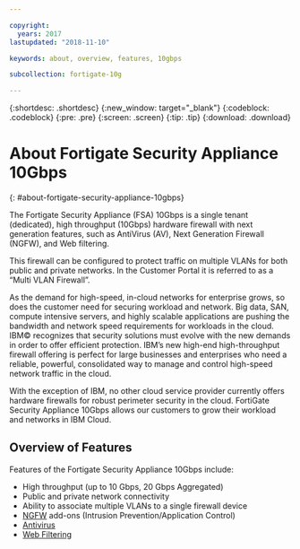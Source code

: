 ```yaml
---

copyright:
  years: 2017
lastupdated: "2018-11-10"

keywords: about, overview, features, 10gbps

subcollection: fortigate-10g

---
```


{:shortdesc: .shortdesc}
{:new_window: target="_blank"}
{:codeblock: .codeblock}
{:pre: .pre}
{:screen: .screen}
{:tip: .tip}
{:download: .download}

# About Fortigate Security Appliance 10Gbps
{: #about-fortigate-security-appliance-10gbps}

The Fortigate Security Appliance (FSA) 10Gbps is a single tenant (dedicated), high throughput (10Gbps) hardware firewall with next generation features, such as AntiVirus (AV), Next Generation Firewall (NGFW), and Web filtering.

This firewall can be configured to protect traffic on multiple VLANs for both public and private networks. In the Customer Portal it is referred to as a “Multi VLAN Firewall”.

As the demand for high-speed, in-cloud networks for enterprise grows, so does the customer need for securing workload and network. Big data, SAN, compute intensive servers, and highly scalable applications are pushing the bandwidth and network speed requirements for workloads in the cloud. IBM© recognizes that security solutions must evolve with the new demands in order to offer efficient protection. IBM’s new high-end high-throughput firewall offering is perfect for large businesses and enterprises who need a reliable, powerful, consolidated way to manage and control high-speed network traffic in the cloud.

With the exception of IBM, no other cloud service provider currently offers hardware firewalls for robust perimeter security in the cloud. FortiGate Security Appliance 10Gbps allows our customers to grow their workload and networks in IBM Cloud.

## Overview of Features

Features of the Fortigate Security Appliance 10Gbps include:

* High throughput (up to 10 Gbps, 20 Gbps Aggregated)
* Public and private network connectivity
* Ability to associate multiple VLANs to a single firewall device
* [NGFW](https://www.fortinet.com/products/security-subscriptions/intrusion-prevention.html) add-ons (Intrusion Prevention/Application Control)
* [Antivirus](https://www.fortinet.com/products/security-subscriptions/antivirus.html)
* [Web Filtering](https://www.fortinet.com/products/security-subscriptions/web-filtering.html)
